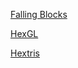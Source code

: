 [Falling Blocks](https://pastel-splash.github.io/falling-blocks/)

[HexGL](https://pastel-splash.github.io/HexGL/)

[Hextris](https://pastel-splash.github.io/hextris/)
